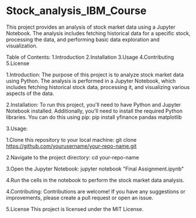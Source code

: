 # Stock_analysis_IBM_Course

This project provides an analysis of stock market data using a Jupyter Notebook. The analysis includes fetching historical data for a specific stock, processing the data, and performing basic data exploration and visualization.

Table of Contents:
  1.Introduction
  2.Installation
  3.Usage
  4.Contributing
  5.License

1.Introduction:
The purpose of this project is to analyze stock market data using Python. The analysis is performed in a Jupyter Notebook, which includes fetching historical stock data, processing it, and visualizing various aspects of the data.

2.Installation:
To run this project, you'll need to have Python and Jupyter Notebook installed. Additionally, you'll need to install the required Python libraries. You can do this using pip:
pip install yfinance pandas matplotlib

3.Usage:

1.Clone this repository to your local machine:
git clone https://github.com/yourusername/your-repo-name.git

2.Navigate to the project directory:
cd your-repo-name

3.Open the Jupyter Notebook:
jupyter notebook "Final Assignment.ipynb"

4.Run the cells in the notebook to perform the stock market data analysis.

4.Contributing:
Contributions are welcome! If you have any suggestions or improvements, please create a pull request or open an issue.

5.License
This project is licensed under the MIT License. 
